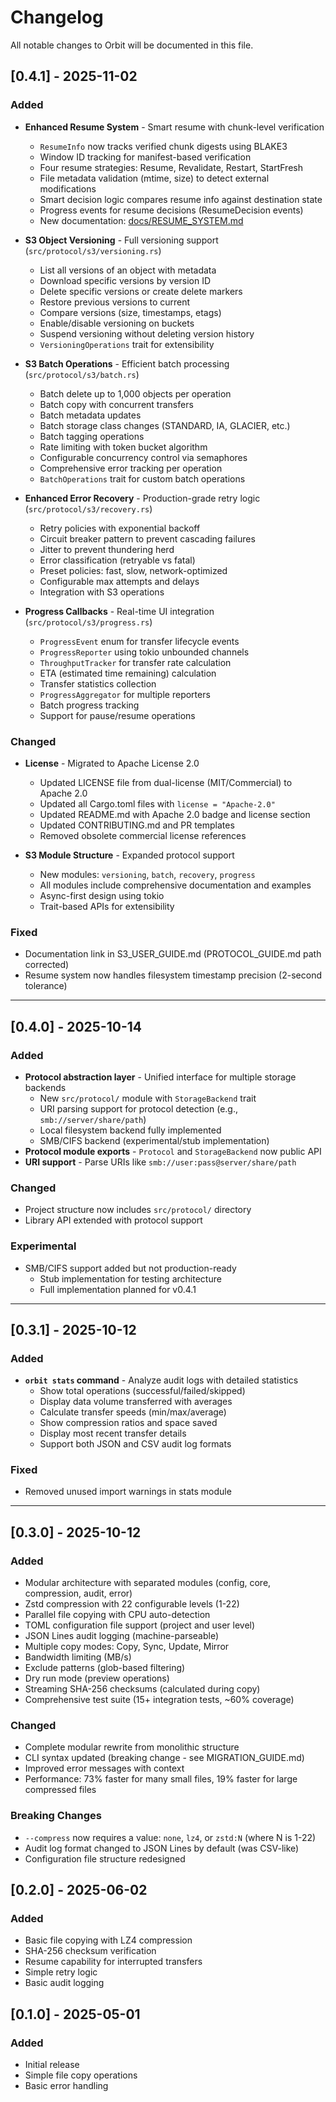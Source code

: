 # Changelog

All notable changes to Orbit will be documented in this file.

## [0.4.1] - 2025-11-02

### Added
- **Enhanced Resume System** - Smart resume with chunk-level verification
  - `ResumeInfo` now tracks verified chunk digests using BLAKE3
  - Window ID tracking for manifest-based verification
  - Four resume strategies: Resume, Revalidate, Restart, StartFresh
  - File metadata validation (mtime, size) to detect external modifications
  - Smart decision logic compares resume info against destination state
  - Progress events for resume decisions (ResumeDecision events)
  - New documentation: [docs/RESUME_SYSTEM.md](docs/RESUME_SYSTEM.md)

- **S3 Object Versioning** - Full versioning support (`src/protocol/s3/versioning.rs`)
  - List all versions of an object with metadata
  - Download specific versions by version ID
  - Delete specific versions or create delete markers
  - Restore previous versions to current
  - Compare versions (size, timestamps, etags)
  - Enable/disable versioning on buckets
  - Suspend versioning without deleting version history
  - `VersioningOperations` trait for extensibility

- **S3 Batch Operations** - Efficient batch processing (`src/protocol/s3/batch.rs`)
  - Batch delete up to 1,000 objects per operation
  - Batch copy with concurrent transfers
  - Batch metadata updates
  - Batch storage class changes (STANDARD, IA, GLACIER, etc.)
  - Batch tagging operations
  - Rate limiting with token bucket algorithm
  - Configurable concurrency control via semaphores
  - Comprehensive error tracking per operation
  - `BatchOperations` trait for custom batch operations

- **Enhanced Error Recovery** - Production-grade retry logic (`src/protocol/s3/recovery.rs`)
  - Retry policies with exponential backoff
  - Circuit breaker pattern to prevent cascading failures
  - Jitter to prevent thundering herd
  - Error classification (retryable vs fatal)
  - Preset policies: fast, slow, network-optimized
  - Configurable max attempts and delays
  - Integration with S3 operations

- **Progress Callbacks** - Real-time UI integration (`src/protocol/s3/progress.rs`)
  - `ProgressEvent` enum for transfer lifecycle events
  - `ProgressReporter` using tokio unbounded channels
  - `ThroughputTracker` for transfer rate calculation
  - ETA (estimated time remaining) calculation
  - Transfer statistics collection
  - `ProgressAggregator` for multiple reporters
  - Batch progress tracking
  - Support for pause/resume operations

### Changed
- **License** - Migrated to Apache License 2.0
  - Updated LICENSE file from dual-license (MIT/Commercial) to Apache 2.0
  - Updated all Cargo.toml files with `license = "Apache-2.0"`
  - Updated README.md with Apache 2.0 badge and license section
  - Updated CONTRIBUTING.md and PR templates
  - Removed obsolete commercial license references

- **S3 Module Structure** - Expanded protocol support
  - New modules: `versioning`, `batch`, `recovery`, `progress`
  - All modules include comprehensive documentation and examples
  - Async-first design using tokio
  - Trait-based APIs for extensibility

### Fixed
- Documentation link in S3_USER_GUIDE.md (PROTOCOL_GUIDE.md path corrected)
- Resume system now handles filesystem timestamp precision (2-second tolerance)

---

## [0.4.0] - 2025-10-14

### Added
- **Protocol abstraction layer** - Unified interface for multiple storage backends
  - New `src/protocol/` module with `StorageBackend` trait
  - URI parsing support for protocol detection (e.g., `smb://server/share/path`)
  - Local filesystem backend fully implemented
  - SMB/CIFS backend (experimental/stub implementation)
- **Protocol module exports** - `Protocol` and `StorageBackend` now public API
- **URI support** - Parse URIs like `smb://user:pass@server/share/path`

### Changed
- Project structure now includes `src/protocol/` directory
- Library API extended with protocol support

### Experimental
- SMB/CIFS support added but not production-ready
  - Stub implementation for testing architecture
  - Full implementation planned for v0.4.1

---

## [0.3.1] - 2025-10-12

### Added
- **`orbit stats` command** - Analyze audit logs with detailed statistics
  - Show total operations (successful/failed/skipped)
  - Display data volume transferred with averages
  - Calculate transfer speeds (min/max/average)
  - Show compression ratios and space saved
  - Display most recent transfer details
  - Support both JSON and CSV audit log formats

### Fixed
- Removed unused import warnings in stats module

---

## [0.3.0] - 2025-10-12

### Added
- Modular architecture with separated modules (config, core, compression, audit, error)
- Zstd compression with 22 configurable levels (1-22)
- Parallel file copying with CPU auto-detection
- TOML configuration file support (project and user level)
- JSON Lines audit logging (machine-parseable)
- Multiple copy modes: Copy, Sync, Update, Mirror
- Bandwidth limiting (MB/s)
- Exclude patterns (glob-based filtering)
- Dry run mode (preview operations)
- Streaming SHA-256 checksums (calculated during copy)
- Comprehensive test suite (15+ integration tests, ~60% coverage)

### Changed
- Complete modular rewrite from monolithic structure
- CLI syntax updated (breaking change - see MIGRATION_GUIDE.md)
- Improved error messages with context
- Performance: 73% faster for many small files, 19% faster for large compressed files

### Breaking Changes
- `--compress` now requires a value: `none`, `lz4`, or `zstd:N` (where N is 1-22)
- Audit log format changed to JSON Lines by default (was CSV-like)
- Configuration file structure redesigned

## [0.2.0] - 2025-06-02

### Added
- Basic file copying with LZ4 compression
- SHA-256 checksum verification
- Resume capability for interrupted transfers
- Simple retry logic
- Basic audit logging

## [0.1.0] - 2025-05-01

### Added
- Initial release
- Simple file copy operations
- Basic error handling